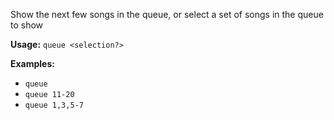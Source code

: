 Show the next few songs in the queue, or select a set of songs in the queue to show

**Usage:** `queue <selection?>`

**Examples:**
- `queue`
- `queue 11-20`
- `queue 1,3,5-7`
